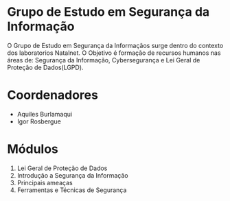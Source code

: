 # Grupo de Estudo em Segurança da Informação

O Grupo de Estudo em Segurança da Informaçãos surge dentro do contexto dos laboratorios Natalnet.
O Objetivo é formação de recursos humanos nas áreas de:
Segurança da Informação, Cybersegurança e Lei Geral de Proteção de Dados(LGPD).

# Coordenadores 

* Aquiles Burlamaqui
* Igor Rosbergue


# Módulos 
<ol>
<li>Lei Geral de Proteção de Dados</li>
<li>Introdução a Segurança da Informação</li>
<li>Principais ameaças</li>
<li>Ferramentas e Técnicas de Segurança</li>
</ol>
